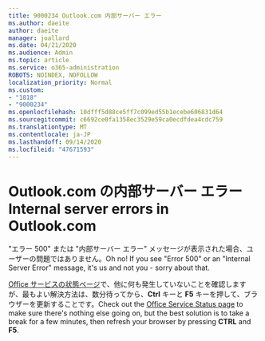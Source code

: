 ```yaml
---
title: 9000234 Outlook.com 内部サーバー エラー
ms.author: daeite
author: daeite
manager: joallard
ms.date: 04/21/2020
ms.audience: Admin
ms.topic: article
ms.service: o365-administration
ROBOTS: NOINDEX, NOFOLLOW
localization_priority: Normal
ms.custom:
- "1818"
- "9000234"
ms.openlocfilehash: 10dfff5d88ce5ff7c099ed55b1ecebe606831d64
ms.sourcegitcommit: c6692ce0fa1358ec3529e59ca0ecdfdea4cdc759
ms.translationtype: MT
ms.contentlocale: ja-JP
ms.lasthandoff: 09/14/2020
ms.locfileid: "47671593"
---
```

# <a name="internal-server-errors-in-outlookcom"></a><span data-ttu-id="0c2b8-102">Outlook.com の内部サーバー エラー</span><span class="sxs-lookup"><span data-stu-id="0c2b8-102">Internal server errors in Outlook.com</span></span>

<span data-ttu-id="0c2b8-p101">"エラー 500" または "内部サーバー エラー" メッセージが表示された場合、ユーザーの問題ではありません。</span><span class="sxs-lookup"><span data-stu-id="0c2b8-p101">Oh no! If you see "Error 500" or an "Internal Server Error" message, it's us and not you - sorry about that.</span></span>

<span data-ttu-id="0c2b8-105">[Office サービスの状態ページ](https://portal.office.com/servicestatus)で、他に何も発生していないことを確認しますが、最もよい解決方法は、数分待ってから、**Ctrl** キーと **F5** キーを押して、ブラウザーを更新することです。</span><span class="sxs-lookup"><span data-stu-id="0c2b8-105">Check out the [Office Service Status page](https://portal.office.com/servicestatus) to make sure there's nothing else going on, but the best solution is to take a break for a few minutes, then refresh your browser by pressing **CTRL** and **F5**.</span></span>